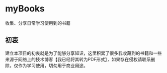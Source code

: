 # myBooks
收集、分享日常学习使用到的书籍   


## 初衷  
建立本项目的初衷就是为了能够分享知识，这里积累了很多我收藏到的书籍和一些来源于网络上的技术博客【我已经将其转为PDF形式】，如果存在侵权请联系删除，仅作为学习使用，切勿用于商业用途。   



